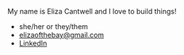 My name is Eliza Cantwell and I love to build things! 

* she/her or they/them
* elizaofthebay@gmail.com
* [LinkedIn](https://www.linkedin.com/in/eliza-cantwell/)
